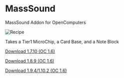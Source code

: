 MassSound
=========

MassSound Addon for OpenComputers

![Recipe](http://i.imgur.com/GVTRuMV.png)

Takes a Tier1 MicroChip, a Card Base, and a Note Block

[Download 1.7.10 (OC 1.6)](http://gamax92.pc-logix.com/mods/MassSound-1.7.10-1.1.1.jar)

[Download 1.8.9 (OC 1.6)](http://gamax92.pc-logix.com/mods/MassSound-1.8.9-1.1.1.jar)

[Download 1.9.4/1.10.2 (OC 1.6)](http://gamax92.pc-logix.com/mods/MassSound-1.9.4-1.1.1.jar)
